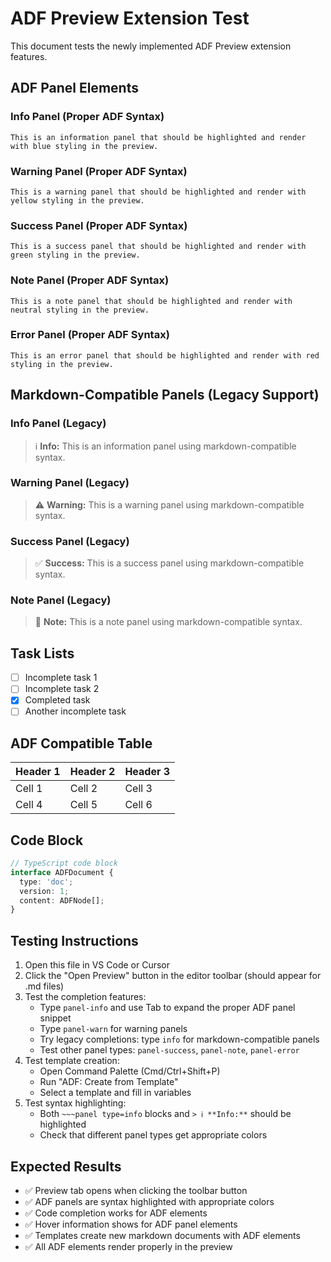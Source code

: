 # ADF Preview Extension Test

This document tests the newly implemented ADF Preview extension features.

## ADF Panel Elements

### Info Panel (Proper ADF Syntax)
~~~panel type=info title="Information"
This is an information panel that should be highlighted and render with blue styling in the preview.
~~~

### Warning Panel (Proper ADF Syntax)
~~~panel type=warning title="Warning"
This is a warning panel that should be highlighted and render with yellow styling in the preview.
~~~

### Success Panel (Proper ADF Syntax)
~~~panel type=success title="Success"
This is a success panel that should be highlighted and render with green styling in the preview.
~~~

### Note Panel (Proper ADF Syntax)
~~~panel type=note title="Note"
This is a note panel that should be highlighted and render with neutral styling in the preview.
~~~

### Error Panel (Proper ADF Syntax)
~~~panel type=error title="Error"
This is an error panel that should be highlighted and render with red styling in the preview.
~~~

## Markdown-Compatible Panels (Legacy Support)

### Info Panel (Legacy)
> ℹ️ **Info:** This is an information panel using markdown-compatible syntax.

### Warning Panel (Legacy)
> ⚠️ **Warning:** This is a warning panel using markdown-compatible syntax.

### Success Panel (Legacy)
> ✅ **Success:** This is a success panel using markdown-compatible syntax.

### Note Panel (Legacy)
> 📝 **Note:** This is a note panel using markdown-compatible syntax.

## Task Lists

- [ ] Incomplete task 1
- [ ] Incomplete task 2
- [x] Completed task
- [ ] Another incomplete task

## ADF Compatible Table

| Header 1 | Header 2 | Header 3 |
|----------|----------|----------|
| Cell 1   | Cell 2   | Cell 3   |
| Cell 4   | Cell 5   | Cell 6   |

## Code Block

```typescript
// TypeScript code block
interface ADFDocument {
  type: 'doc';
  version: 1;
  content: ADFNode[];
}
```

## Testing Instructions

1. Open this file in VS Code or Cursor
2. Click the "Open Preview" button in the editor toolbar (should appear for .md files)
3. Test the completion features:
   - Type `panel-info` and use Tab to expand the proper ADF panel snippet
   - Type `panel-warn` for warning panels
   - Try legacy completions: type `info` for markdown-compatible panels
   - Test other panel types: `panel-success`, `panel-note`, `panel-error`
4. Test template creation:
   - Open Command Palette (Cmd/Ctrl+Shift+P)
   - Run "ADF: Create from Template"
   - Select a template and fill in variables
5. Test syntax highlighting:
   - Both `~~~panel type=info` blocks and `> ℹ️ **Info:**` should be highlighted
   - Check that different panel types get appropriate colors

## Expected Results

- ✅ Preview tab opens when clicking the toolbar button
- ✅ ADF panels are syntax highlighted with appropriate colors
- ✅ Code completion works for ADF elements
- ✅ Hover information shows for ADF panel elements
- ✅ Templates create new markdown documents with ADF elements
- ✅ All ADF elements render properly in the preview